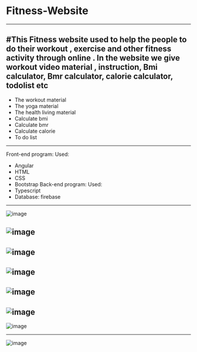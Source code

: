 # Fitness-Website
---
#This Fitness website used to help the people to   do their workout , exercise and other fitness activity through  online . In the website we give workout video material , instruction, Bmi calculator, Bmr calculator, calorie calculator, todolist etc
---
- The workout material
- The yoga material
- The health living material
- Calculate bmi
- Calculate bmr
- Calculate calorie
- To do list

---
Front-end program: 
Used:
- Angular
- HTML
- CSS
- Bootstrap
Back-end program:
Used:
- Typescript
- Database: firebase

---
![image](https://user-images.githubusercontent.com/108066641/180437354-a85c443f-357f-4490-8c84-aaaa4fce1fe6.png)

![image](https://user-images.githubusercontent.com/108066641/180436742-5caba1cc-76e4-4334-b716-2a29044acbae.png)
---
![image](https://user-images.githubusercontent.com/108066641/180436794-120dcfaa-7f17-4511-bc67-aa8d4f89be97.png)
---
![image](https://user-images.githubusercontent.com/108066641/180437515-773b34b4-647c-4e1e-ae13-b514778f758b.png)
---
![image](https://user-images.githubusercontent.com/108066641/180437649-82cb1108-fb6d-4112-a3bd-78a2f2242dc4.png)
---
![image](https://user-images.githubusercontent.com/108066641/180437037-4377962d-bf03-4797-af1f-41c7df264827.png)
---
![image](https://user-images.githubusercontent.com/108066641/180437052-cff050ee-8941-43c3-b95e-b03572744b3c.png)

---
![image](https://user-images.githubusercontent.com/108066641/203385000-a95a5274-e68f-43a0-8e21-2df38cf58d3c.png)



